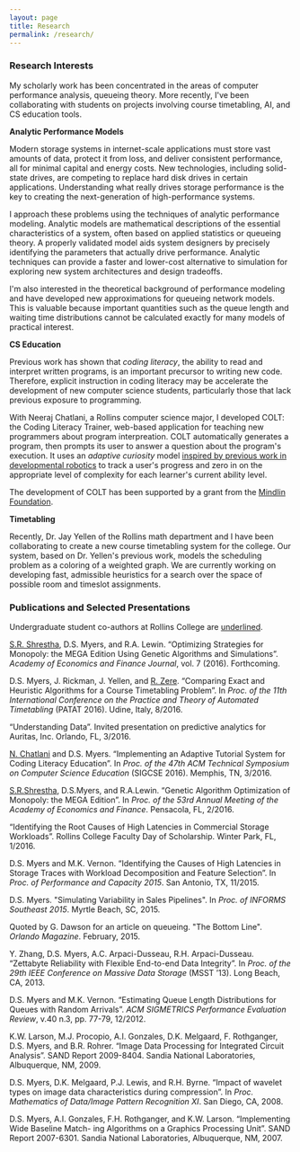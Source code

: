 ```yaml
---
layout: page
title: Research
permalink: /research/
---
```

### Research Interests

My scholarly work has been concentrated in the areas of computer performance analysis, queueing theory. More recently, I've been collaborating with students on projects involving course timetabling, AI, and CS education tools.

**Analytic Performance Models**

Modern storage systems in internet-scale applications must store vast amounts of data, protect it from loss, and deliver consistent performance, all for minimal capital and energy costs. New technologies, including solid-state drives, are competing to replace hard disk drives in certain applications. Understanding what really drives storage performance is the key to creating the next-generation of high-performance systems.

I approach these problems using the techniques of analytic performance modeling. Analytic models are mathematical descriptions of the essential characteristics of a system, often based on applied statistics or queueing theory. A properly validated model aids system designers by precisely identifying the parameters that actually drive performance. Analytic techniques can provide a faster and lower-cost alternative to simulation for exploring new system architectures and design tradeoffs.

I'm also interested in the theoretical background of performance modeling and have developed new approximations for queueing network models. This is valuable because important quantities such as the queue length and waiting time distributions cannot be calculated exactly for many models of practical interest.

**CS Education**

Previous work has shown that *coding literacy*, the ability to read and interpret written programs, is an important precursor to writing new code. Therefore, explicit instruction in coding literacy may be accelerate the development of new computer science students, particularly those that lack previous exposure to programming.

With Neeraj Chatlani, a Rollins computer science major, I developed COLT: the Coding Literacy Trainer, web-based application for teaching new programmers about program interpreation. COLT automatically generates a program, then prompts its user to answer a question about the program's execution. It uses an *adaptive curiosity* model [inspired by previous work in developmental robotics](https://www.cs.swarthmore.edu/~meeden/) to track a user's progress and zero in on the appropriate level of complexity for each learner's current ability level.

The development of COLT has been supported by a grant from the [Mindlin Foundation](https://mindlinfoundation.org).

**Timetabling**

Recently, Dr. Jay Yellen of the Rollins math department and I have been collaborating to create a new course timetabling system for the college. Our system, based on Dr. Yellen's previous work, models the scheduling problem as a coloring of a weighted graph. We are currently working on developing fast, admissible heuristics for a search over the space of possible room and timeslot assignments.


### Publications and Selected Presentations
Undergraduate student co-authors at Rollins College are <u>underlined</u>.

<u>S.R. Shrestha</u>, D.S. Myers, and R.A. Lewin. “Optimizing Strategies for Monopoly: the MEGA Edition Using Genetic Algorithms and Simulations”. *Academy of Economics and Finance Journal*, vol. 7 (2016). Forthcoming.

D.S. Myers, J. Rickman, J. Yellen, and <u>R. Zere</u>. “Comparing Exact and Heuristic Algorithms for a Course Timetabling Problem”. In *Proc. of the 11th International Conference on the Practice and Theory of Automated Timetabling* (PATAT 2016). Udine, Italy, 8/2016.

“Understanding Data”. Invited presentation on predictive analytics for Auritas, Inc. Orlando, FL, 3/2016.

<u>N. Chatlani</u> and D.S. Myers. “Implementing an Adaptive Tutorial System for Coding Literacy Education”. In *Proc. of the 47th ACM Technical Symposium on Computer Science Education* (SIGCSE 2016). Memphis, TN, 3/2016.

<u>S.R.Shrestha</u>, D.S.Myers, and R.A.Lewin. “Genetic Algorithm Optimization of Monopoly: the MEGA Edition”. In *Proc. of the 53rd Annual Meeting of the Academy of Economics and Finance*. Pensacola, FL, 2/2016.

“Identifying the Root Causes of High Latencies in Commercial Storage Workloads”. Rollins College Faculty Day of Scholarship. Winter Park, FL, 1/2016.

D.S. Myers and M.K. Vernon. “Identifying the Causes of High Latencies in Storage Traces with Workload Decomposition and Feature Selection”. In *Proc. of Performance and Capacity 2015*. San Antonio, TX, 11/2015.

D.S. Myers. "Simulating Variability in Sales Pipelines". In *Proc. of INFORMS Southeast 2015*. Myrtle Beach, SC, 2015.

Quoted by G. Dawson for an article on queueing. "The Bottom Line". *Orlando Magazine*. February, 2015.

Y. Zhang, D.S. Myers, A.C. Arpaci-Dusseau, R.H. Arpaci-Dusseau. “Zettabyte Reliability with Flexible End-to-end Data Integrity”. In *Proc. of the 29th IEEE Conference on Massive Data Storage* (MSST ’13). Long Beach, CA, 2013.

D.S. Myers and M.K. Vernon. “Estimating Queue Length Distributions for Queues with Random Arrivals”. *ACM SIGMETRICS Performance Evaluation Review*, v.40 n.3, pp. 77-79, 12/2012.

K.W. Larson, M.J. Procopio, A.I. Gonzales, D.K. Melgaard, F. Rothganger, D.S. Myers, and B.R. Rohrer. “Image Data Processing for Integrated Circuit Analysis”. SAND Report 2009-8404. Sandia National Laboratories, Albuquerque, NM, 2009.

D.S. Myers, D.K. Melgaard, P.J. Lewis, and R.H. Byrne. “Impact of wavelet types on image data characteristics during compression”. In *Proc. Mathematics of Data/Image Pattern Recognition XI*. San Diego, CA, 2008.

D.S. Myers, A.I. Gonzales, F.H. Rothganger, and K.W. Larson. “Implementing Wide Baseline Match- ing Algorithms on a Graphics Processing Unit”. SAND Report 2007-6301. Sandia National Laboratories, Albuquerque, NM, 2007.
